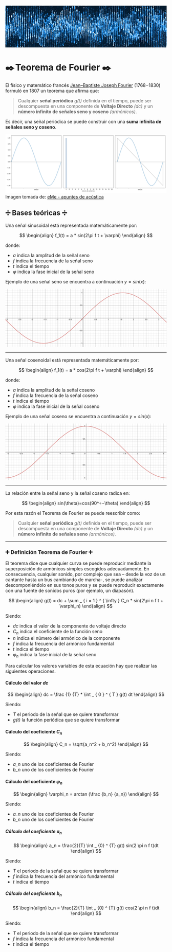 ![Welcome](/images/physical_layer/Fourier/Banner_Ondas.jpg)

# ✒️ Teorema de Fourier ✒️

El físico y matemático francés [Jean–Baptiste Joseph Fourier](https://es.wikipedia.org/wiki/Joseph_Fourier) (1768−1830) formuló en 1807 un teorema que afirma que: 

> Cualquier **señal periódica** *g(t)* definida en el tiempo, puede ser descompuesta en una componente de **Voltaje Directo** *(dc)*  y un **número infinito de señales seno y coseno** *(armónicos)*.

Es decir, una señal periódica se puede construir con una **suma infinita de señales seno y coseno**.

![Ejemplo](/images/physical_layer/Fourier/Ejemplo_Fourier.gif)
Imagen tomada de: [eMe - apuntes de acústica](https://www.eumus.edu.uy/eme/ensenanza/acustica/presentaciones/fisica/frecuencia/fourier1.html)

## ➗ Bases teóricas ➗

Una señal sinusoidal está representada matemáticamente por:

$$
\begin{align}
f_1(t) = a * sin(2\pi f t + \varphi)
\end{align}
$$

donde: 
- *a* indica la amplitud de la señal seno
- *f* indica la frecuencia de la señal seno
- *t* indica el tiempo
- $\varphi$ indica la fase inicial de la señal seno 

Ejemplo de una señal seno se encuentra a continuación $y = sin(x)$: 

![Sine Wave](/images/physical_layer/Fourier/sine.png)

---
Una señal cosenoidal está representada matemáticamente por:

$$
\begin{align}
f_1(t) = a * cos(2\pi f t + \varphi)
\end{align}
$$

donde: 
- *a* indica la amplitud de la señal coseno
- *f* indica la frecuencia de la señal coseno
- *t* indica el tiempo
- $\varphi$ indica la fase inicial de la señal coseno 

Ejemplo de una señal coseno se encuentra a continuación $y = sin(x)$: 

![Cosine Wave](/images/physical_layer/Fourier/cosine.png)

---
La relación entre la señal seno y la señal coseno radica en: 

$$
\begin{align}
sin(\theta)=cos(90^∘−\theta)
\end{align}
$$

Por esta razón el Teorema de Fourier se puede reescribir como:

> Cualquier **señal periódica** *g(t)* definida en el tiempo, puede ser descompuesta en una componente de **Voltaje Directo** *(dc)*  y un **número infinito de señales seno** *(armónicos)*.

---

### ➕ Definición Teorema de Fourier ➕

El teorema dice que cualquier curva se puede reproducir mediante la superposición de armónicos simples escogidos adecuadamente. 
En consecuencia, cualquier sonido, por complejo que sea – desde la voz de un cantante hasta un bus cambiando de marcha-, 
se puede analizar descomponiéndolo en sus tonos puros y se puede reproducir exactamente con una fuente de sonidos puros (por ejemplo, un diapasón).

$$
\begin{align}
g(t) = dc + \sum _ { i = 1 } ^ { \infty } C_n * sin(2\pi n f t + \varphi_n)
\end{align}
$$

Siendo: 
- *dc* indica el valor de la componente de voltaje directo
- $C_n$ indica el coeficiente de la función seno
- *n* indica el número del armónico de la componente
- *f* indica la frecuencia del armónico fundamental 
- *t* indica el tiempo
- $\varphi_n$ indica la fase inicial de la señal seno 

Para calcular los valores variables de esta ecuación hay que realizar las siguientes operaciones. 

#### Cálculo del valor *dc*

$$
\begin{align}
dc = \frac {1} {T} * \int _ { 0 } ^ { T } g(t) dt
\end{align}
$$

Siendo:
- *T* el periodo de la señal que se quiere transformar
- *g(t)* la función periódica que se quiere transformar

#### Cálculo del coeficiente $C_n$

$$
\begin{align}
C_n = \sqrt{a_n^2 + b_n^2} 
\end{align}
$$

Siendo:
- *a_n* uno de los coeficientes de Fourier
- *b_n* uno de los coeficientes de Fourier

#### Cálculo del coeficiente $\varphi_n$

$$
\begin{align}
\varphi_n = arctan (\frac {b_n} {a_n})
\end{align}
$$

Siendo:
- *a_n* uno de los coeficientes de Fourier
- *b_n* uno de los coeficientes de Fourier

##### Cálculo del coeficiente $a_n$

$$
\begin{align}
a_n = \frac{2}{T} \int _ {0} ^ {T} g(t) sin(2 \pi n f t)dt
\end{align}
$$

Siendo:
- *T* el periodo de la señal que se quiere transformar
- *f* indica la frecuencia del armónico fundamental 
- *t* indica el tiempo

##### Cálculo del coeficiente $b_n$

$$
\begin{align}
b_n = \frac{2}{T} \int _ {0} ^ {T} g(t) cos(2 \pi n f t)dt
\end{align}
$$

Siendo:
- *T* el periodo de la señal que se quiere transformar
- *f* indica la frecuencia del armónico fundamental 
- *t* indica el tiempo